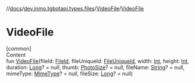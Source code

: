 //[docs](../../../index.md)/[dev.inmo.tgbotapi.types.files](../index.md)/[VideoFile](index.md)/[VideoFile](-video-file.md)



# VideoFile  
[common]  
Content  
fun [VideoFile](-video-file.md)(fileId: [FileId](../../dev.inmo.tgbotapi.requests.abstracts/-file-id/index.md), fileUniqueId: [FileUniqueId](../../dev.inmo.tgbotapi.types/index.md#%5Bdev.inmo.tgbotapi.types%2FFileUniqueId%2F%2F%2FPointingToDeclaration%2F%5D%2FClasslikes%2F625018081), width: [Int](https://kotlinlang.org/api/latest/jvm/stdlib/kotlin/-int/index.html), height: [Int](https://kotlinlang.org/api/latest/jvm/stdlib/kotlin/-int/index.html), duration: [Long](https://kotlinlang.org/api/latest/jvm/stdlib/kotlin/-long/index.html)? = null, thumb: [PhotoSize](../-photo-size/index.md)? = null, fileName: [String](https://kotlinlang.org/api/latest/jvm/stdlib/kotlin/-string/index.html)? = null, mimeType: [MimeType](../../dev.inmo.tgbotapi.utils/-mime-type/index.md)? = null, fileSize: [Long](https://kotlinlang.org/api/latest/jvm/stdlib/kotlin/-long/index.html)? = null)  



